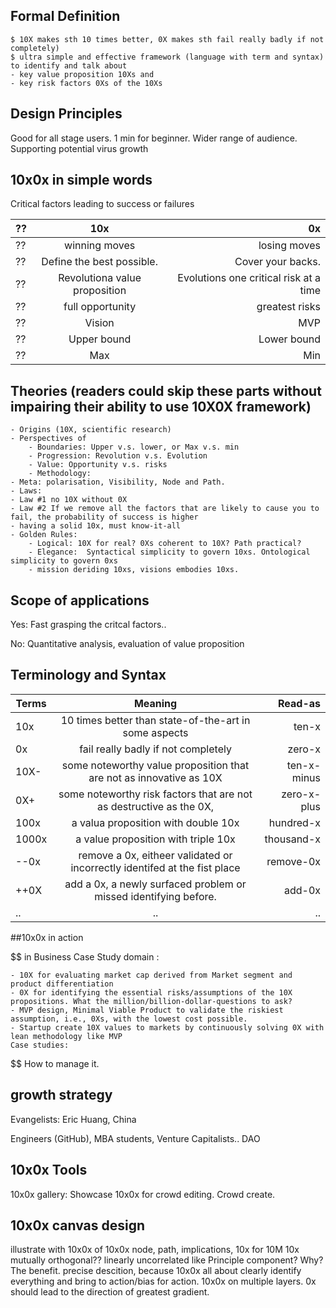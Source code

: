 ## Formal Definition 
 
	$ 10X makes sth 10 times better, 0X makes sth fail really badly if not completely)
 	$ ultra simple and effective framework (language with term and syntax) to identify and talk about
	- key value proposition 10Xs and 
	- key risk factors 0Xs of the 10Xs

## Design Principles
Good for all stage users. 1 min for beginner. Wider range of audience. Supporting potential virus growth 

## 10x0x in simple words
Critical factors leading to success or failures

| ??        | 10x           | 0x  |
| ------------- |:-------------:| -----:|
| ??	| winning moves| losing moves|
|?? | Define the best possible. | Cover your backs. |
| ?? | Revolutiona value proposition | Evolutions one critical risk at a time |
|??| full opportunity | greatest risks|
|??| Vision | MVP|
|??| Upper bound | Lower bound|
|??| Max | Min|


## Theories (readers could skip these parts without impairing their ability to use 10X0X framework)
	
	- Origins (10X, scientific research)
	- Perspectives of 
		- Boundaries: Upper v.s. lower, or Max v.s. min
		- Progression: Revolution v.s. Evolution
		- Value: Opportunity v.s. risks
		- Methodology: 
	- Meta: polarisation, Visibility, Node and Path. 
	- Laws: 
	- Law #1 no 10X without 0X
	- Law #2 If we remove all the factors that are likely to cause you to fail, the probability of success is higher
	- having a solid 10x, must know-it-all
	- Golden Rules: 
		- Logical: 10X for real? 0Xs coherent to 10X? Path practical?
		- Elegance:  Syntactical simplicity to govern 10xs. Ontological simplicity to govern 0xs
		- mission deriding 10xs, visions embodies 10xs. 

## Scope of applications

Yes: Fast grasping the critcal factors..

No: Quantitative analysis, evaluation of value proposition
		
## Terminology and  Syntax 

| Terms        | Meaning          | Read-as  |
| ------------- |:-------------:| -----:|
| 10x|10 times better than state-of-the-art in some aspects | ten-x|
|0x|fail really badly if not completely | zero-x|
|10X-|some noteworthy value proposition that are not as innovative as 10X|ten-x-minus|
|0X+|some noteworthy risk factors that are not as destructive as the 0X,|zero-x-plus|
|100x|a valua proposition with double 10x | hundred-x|
|1000x| a value proposition with triple 10x | thousand-x|
|--0x| remove a 0x, eitheer validated or incorrectly identifed at the fist place| remove-0x|
|++0X| add a 0x, a newly surfaced problem or missed identifying before. | add-0x|
|..   | .. |..|



##10x0x in action 

$$ in Business Case Study domain : 

	- 10X for evaluating market cap derived from Market segment and product differentiation
	- 0X for identifying the essential risks/assumptions of the 10X propositions. What the million/billion-dollar-questions to ask?
	- MVP design, Minimal Viable Product to validate the riskiest assumption, i.e., 0Xs, with the lowest cost possible.  
	- Startup create 10X values to markets by continuously solving 0X with lean methodology like MVP
	Case studies: 
	
$$ How to manage it. 

## growth strategy
Evangelists: Eric Huang, China

Engineers (GitHub), MBA students, Venture Capitalists.. DAO

## 10x0x Tools
10x0x gallery: Showcase 10x0x for crowd editing. Crowd create. 

## 10x0x canvas design
illustrate with 10x0x of 10x0x
node, path, implications, 10x for 10M
10x mutually orthogonal?? linearly uncorrelated like Principle component? Why? The benefit.
precise descition, because 10x0x all about clearly identify everything and bring to action/bias for action.
10x0x on multiple layers.
0x should lead to the direction of greatest gradient. 
